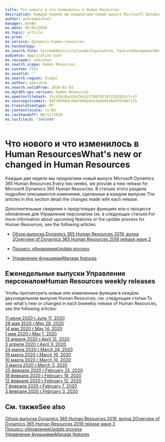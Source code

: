```yaml
---
title: Что нового и что изменилось в Human Resources
description: Каждую неделю мы предлагаем новый выпуск Microsoft Dynamics 365 Human Resources. В статьях, перечисленных здесь, подробно описываются изменения, сделанные за каждую неделю.
author: andreabichsel
manager: AnnBe
ms.date: 05/01/2020
ms.topic: article
ms.prod: ''
ms.service: dynamics-human-resources
ms.technology: ''
ms.search.form: SystemAdministrationWorkspaceForm, FeatureManagementWorkspace
audience: Application User
ms.reviewer: anbichse
ms.search.scope: Human Resources
ms.custom: 7521
ms.assetid: ''
ms.search.region: Global
ms.author: anbichse
ms.search.validFrom: 2020-02-03
ms.dyn365.ops.version: Human Resources
ms.openlocfilehash: 33c436c0ac65470c6237d079314222b2925cfca7
ms.sourcegitcommit: 88f38d584c5befb96e4d1daab4b28af5519ef125
ms.translationtype: HT
ms.contentlocale: ru-RU
ms.lasthandoff: 06/11/2020
ms.locfileid: "3443449"
---
```

# <a name="whats-new-or-changed-in-human-resources"></a><span data-ttu-id="8e46d-104">Что нового и что изменилось в Human Resources</span><span class="sxs-lookup"><span data-stu-id="8e46d-104">What's new or changed in Human Resources</span></span>

<span data-ttu-id="8e46d-105">Каждые две недели мы предлагаем новый выпуск Microsoft Dynamics 365 Human Resources.</span><span class="sxs-lookup"><span data-stu-id="8e46d-105">Every two weeks, we provide a new release for Microsoft Dynamics 365 Human Resources.</span></span> <span data-ttu-id="8e46d-106">В статьях этого раздела подробно описываются изменения, сделанные в каждом выпуске.</span><span class="sxs-lookup"><span data-stu-id="8e46d-106">The articles in this section detail the changes made with each release.</span></span>

<span data-ttu-id="8e46d-107">Дополнительные сведения о предстоящих функциях или о процессе обновления для Управление персоналом см. в следующих статьях:</span><span class="sxs-lookup"><span data-stu-id="8e46d-107">For more information about upcoming features or the update process for Human Resources, see the following articles:</span></span>

- [<span data-ttu-id="8e46d-108">Обзор выпуска Dynamics 365 Human Resources 2019, волна 2</span><span class="sxs-lookup"><span data-stu-id="8e46d-108">Overview of Dynamics 365 Human Resources 2019 release wave 2</span></span>](https://docs.microsoft.com/dynamics365-release-plan/2019wave2/dynamics365-human-resources/)

- [<span data-ttu-id="8e46d-109">Процесс обновления</span><span class="sxs-lookup"><span data-stu-id="8e46d-109">Update process</span></span>](hr-admin-setup-update-process.md)

- [<span data-ttu-id="8e46d-110">Управление функциями</span><span class="sxs-lookup"><span data-stu-id="8e46d-110">Manage features</span></span>](hr-admin-manage-features.md)

## <a name="human-resources-weekly-releases"></a><span data-ttu-id="8e46d-111">Еженедельные выпуски Управление персоналом</span><span class="sxs-lookup"><span data-stu-id="8e46d-111">Human Resources weekly releases</span></span>

<span data-ttu-id="8e46d-112">Чтобы просмотреть новые или измененные функции в каждом двухнедельном выпуске Human Resources, см. следующие статьи:</span><span class="sxs-lookup"><span data-stu-id="8e46d-112">To see what's new or changed in each biweekly release of Human Resources, see the following articles:</span></span>

[<span data-ttu-id="8e46d-113">11 июня 2020 г.</span><span class="sxs-lookup"><span data-stu-id="8e46d-113">June 11, 2020</span></span>](hr-whats-new-2020-06-11.md)</br>
[<span data-ttu-id="8e46d-114">28 мая 2020 г.</span><span class="sxs-lookup"><span data-stu-id="8e46d-114">May 28, 2020</span></span>](hr-whats-new-2020-05-28.md)</br>
[<span data-ttu-id="8e46d-115">14 мая 2020 г.</span><span class="sxs-lookup"><span data-stu-id="8e46d-115">May 14, 2020</span></span>](hr-whats-new-2020-05-14.md)</br>
[<span data-ttu-id="8e46d-116">1 мая 2020 г.</span><span class="sxs-lookup"><span data-stu-id="8e46d-116">May 1, 2020</span></span>](hr-whats-new-2020-05-01.md)</br>
[<span data-ttu-id="8e46d-117">13 апреля 2020 г.</span><span class="sxs-lookup"><span data-stu-id="8e46d-117">April 13, 2020</span></span>](hr-whats-new-2020-04-13.md)</br>
[<span data-ttu-id="8e46d-118">3 апреля 2020 г.</span><span class="sxs-lookup"><span data-stu-id="8e46d-118">April 3, 2020</span></span>](hr-whats-new-2020-04-03.md)</br>
[<span data-ttu-id="8e46d-119">24 марта 2020 г.</span><span class="sxs-lookup"><span data-stu-id="8e46d-119">March 24, 2020</span></span>](hr-whats-new-2020-03-24.md)</br>
[<span data-ttu-id="8e46d-120">19 марта 2020 г.</span><span class="sxs-lookup"><span data-stu-id="8e46d-120">March 19, 2020</span></span>](hr-whats-new-2020-03-19.md)</br>
[<span data-ttu-id="8e46d-121">10 марта 2020 г.</span><span class="sxs-lookup"><span data-stu-id="8e46d-121">March 10, 2020</span></span>](hr-whats-new-2020-03-10.md)</br>
[<span data-ttu-id="8e46d-122">3 марта 2020 г.</span><span class="sxs-lookup"><span data-stu-id="8e46d-122">March 3, 2020</span></span>](hr-whats-new-2020-03-03.md)</br>
[<span data-ttu-id="8e46d-123">25 февраля 2020 г.</span><span class="sxs-lookup"><span data-stu-id="8e46d-123">February 25, 2020</span></span>](hr-whats-new-2020-02-25.md)</br>
[<span data-ttu-id="8e46d-124">18 февраля 2020 г.</span><span class="sxs-lookup"><span data-stu-id="8e46d-124">February 18, 2020</span></span>](hr-whats-new-2020-02-18.md)</br>
[<span data-ttu-id="8e46d-125">12 февраля 2020 г.</span><span class="sxs-lookup"><span data-stu-id="8e46d-125">February 12, 2020</span></span>](hr-whats-new-2020-02-12.md)</br>
[<span data-ttu-id="8e46d-126">7 февраля 2020 г.</span><span class="sxs-lookup"><span data-stu-id="8e46d-126">February 7, 2020</span></span>](hr-whats-new-2020-02-07.md)</br>
[<span data-ttu-id="8e46d-127">3 февраля 2020 г.</span><span class="sxs-lookup"><span data-stu-id="8e46d-127">February 3, 2020</span></span>](hr-whats-new-2020-02-03.md)

## <a name="see-also"></a><span data-ttu-id="8e46d-128">См. также</span><span class="sxs-lookup"><span data-stu-id="8e46d-128">See also</span></span>

[<span data-ttu-id="8e46d-129">Обзор выпуска Dynamics 365 Human Resources 2019, волна 2</span><span class="sxs-lookup"><span data-stu-id="8e46d-129">Overview of Dynamics 365 Human Resources 2019 release wave 2</span></span>](https://docs.microsoft.com/dynamics365-release-plan/2019wave2/dynamics365-human-resources/)</br>
[<span data-ttu-id="8e46d-130">Процесс обновления</span><span class="sxs-lookup"><span data-stu-id="8e46d-130">Update process</span></span>](hr-admin-setup-update-process.md)</br>
[<span data-ttu-id="8e46d-131">Управление функциями</span><span class="sxs-lookup"><span data-stu-id="8e46d-131">Manage features</span></span>](hr-admin-manage-features.md)
